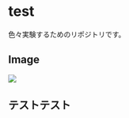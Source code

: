 # test
色々実験するためのリポジトリです。

## Image
<img src="https://github.com/ayapapa/alminium/blob/master/docs/img/alminium.png" />

## テストテスト
